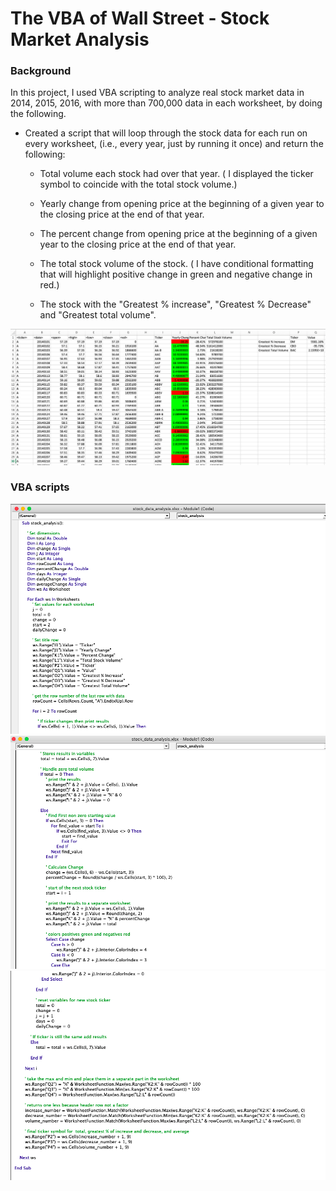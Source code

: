 # The VBA of Wall Street - Stock Market Analysis

### Background

In this project, I used VBA scripting to analyze real stock market data in 2014, 2015, 2016, with more than 700,000 data in each worksheet, by doing the following.

* Created a script that will loop through the stock data for each run on every worksheet, (i.e., every year, just by running it once) and return the following:
   
    * Total volume each stock had over that year. 
    ( I displayed the ticker symbol to coincide with the total stock volume.)

    * Yearly change from opening price at the beginning of a given year to the closing price at the end of that year.

    * The percent change from opening price at the beginning of a given year to the closing price at the end of that year.

    * The total stock volume of the stock.
    ( I have conditional formatting that will highlight positive change in green and negative change in red.)

    * The stock with the "Greatest % increase", "Greatest % Decrease" and "Greatest total volume".

![result](result.png)

### VBA scripts
![codes_1](VBA_codes_1.png)
![codes_2](VBA_codes_2.png)
![codes_3](VBA_codes_3.png)
